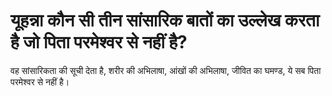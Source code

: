 # यूहन्ना कौन सी तीन सांसारिक बातों का उल्लेख करता है जो पिता परमेश्वर से नहीं है?
वह सांसारिकता की सूची देता है, शरीर की अभिलाषा, आंखों की अभिलाषा, जीवित का घमण्ड, ये सब पिता परमेश्वर से नहीं है।